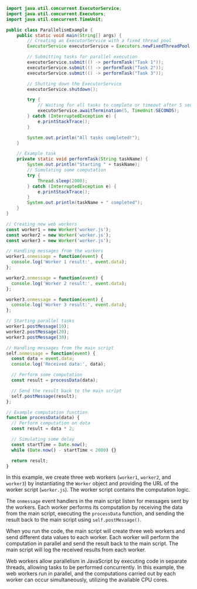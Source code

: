 ```java
import java.util.concurrent.ExecutorService;
import java.util.concurrent.Executors;
import java.util.concurrent.TimeUnit;

public class ParallelismExample {
    public static void main(String[] args) {
        // Creating an ExecutorService with a fixed thread pool
        ExecutorService executorService = Executors.newFixedThreadPool(3);

        // Submitting tasks for parallel execution
        executorService.submit(() -> performTask("Task 1"));
        executorService.submit(() -> performTask("Task 2"));
        executorService.submit(() -> performTask("Task 3"));

        // Shutting down the ExecutorService
        executorService.shutdown();

        try {
            // Waiting for all tasks to complete or timeout after 5 seconds
            executorService.awaitTermination(5, TimeUnit.SECONDS);
        } catch (InterruptedException e) {
            e.printStackTrace();
        }

        System.out.println("All tasks completed!");
    }

    // Example task
    private static void performTask(String taskName) {
        System.out.println("Starting " + taskName);
        // Simulating some computation
        try {
            Thread.sleep(2000);
        } catch (InterruptedException e) {
            e.printStackTrace();
        }
        System.out.println(taskName + " completed");
    }
}

```










```javascript
// Creating new web workers
const worker1 = new Worker('worker.js');
const worker2 = new Worker('worker.js');
const worker3 = new Worker('worker.js');

// Handling messages from the workers
worker1.onmessage = function(event) {
  console.log('Worker 1 result:', event.data);
};

worker2.onmessage = function(event) {
  console.log('Worker 2 result:', event.data);
};

worker3.onmessage = function(event) {
  console.log('Worker 3 result:', event.data);
};

// Starting parallel tasks
worker1.postMessage(10);
worker2.postMessage(20);
worker3.postMessage(30);
```



```javascript
// Handling messages from the main script
self.onmessage = function(event) {
  const data = event.data;
  console.log('Received data:', data);

  // Perform some computation
  const result = processData(data);

  // Send the result back to the main script
  self.postMessage(result);
};

// Example computation function
function processData(data) {
  // Perform computation on data
  const result = data * 2;

  // Simulating some delay
  const startTime = Date.now();
  while (Date.now() - startTime < 2000) {}

  return result;
}
```

In this example, we create three web workers (`worker1`, `worker2`, and `worker3`) by instantiating the `Worker` object and providing the URL of the worker script (`worker.js`). The worker script contains the computation logic.

The `onmessage` event handlers in the main script listen for messages sent by the workers. Each worker performs its computation by receiving the data from the main script, executing the `processData` function, and sending the result back to the main script using `self.postMessage()`.

When you run the code, the main script will create three web workers and send different data values to each worker. Each worker will perform the computation in parallel and send the result back to the main script. The main script will log the received results from each worker.

Web workers allow parallelism in JavaScript by executing code in separate threads, allowing tasks to be performed concurrently. In this example, the web workers run in parallel, and the computations carried out by each worker can occur simultaneously, utilizing the available CPU cores.